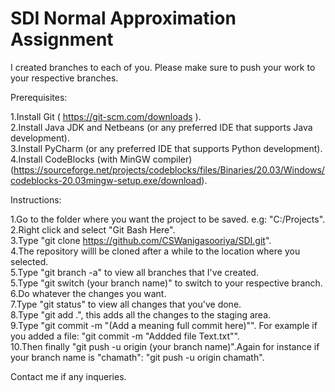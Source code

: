 # SDI Normal Approximation Assignment

I created branches to each of you. Please make sure to push your work to your respective branches.

Prerequisites:

1.Install Git ( https://git-scm.com/downloads ).  
2.Install Java JDK and Netbeans (or any preferred IDE that supports Java development).  
3.Install PyCharm (or any preferred IDE that supports Python development).  
4.Install CodeBlocks (with MinGW compiler) (https://sourceforge.net/projects/codeblocks/files/Binaries/20.03/Windows/codeblocks-20.03mingw-setup.exe/download).  

Instructions:

1.Go to the folder where you want the project to be saved. e.g: "C:/Projects".  
2.Right click and select "Git Bash Here".  
3.Type "git clone https://github.com/CSWanigasooriya/SDI.git".  
4.The repository willl be cloned after a while to the location where you selected.  
5.Type "git branch -a" to view all branches that I've created.  
5.Type "git switch (your branch name)" to switch to your respective branch.  
6.Do whatever the changes you want.  
7.Type "git status" to view all changes that you've done.  
8.Type "git add .", this adds all the changes to the staging area.  
9.Type "git commit -m "(Add a meaning full commit here)"". For example if you added a file: "git commit -m "Addded file Text.txt"".  
10.Then finally "git push -u origin (your branch name)".Again for instance if your branch name is "chamath": "git push -u origin chamath". 

Contact me if any inqueries.
